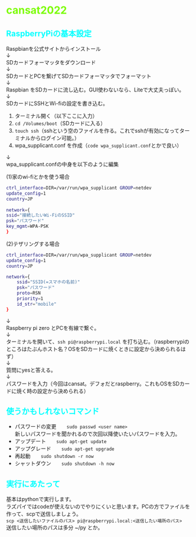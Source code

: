 # <span style="color : #7cfc00"> cansat2022 </span>

## <span style="color : #00ffff"> RaspberryPiの基本設定 </span>

Raspbianを公式サイトからインストール  
↓  
SDカードフォーマッタをダウンロード  
↓  
SDカードとPCを繋げてSDカードフォーマッタでフォーマット  
↓  
Raspbian をSDカードに流し込む。GUI使わないなら、Liteで大丈夫っぽい。  
↓  
SDカードにSSHとWi-fiの設定を書き込む。
1. ターミナル開く（以下ここに入力）
2. `cd /Volumes/boot`（SDカードに入る）
3. `touch ssh`（sshという空のファイルを作る。これでsshが有効になってターミナルからログイン可能。）  
4. wpa_supplicant.conf を作成（`code wpa_supplicant.conf`とかで良い）  

↓  
wpa_supplicant.confの中身を以下のように編集

(1)家のwi-fiとかを使う場合  
```bash
ctrl_interface=DIR=/var/run/wpa_supplicant GROUP=netdev
update_config=1
country=JP
  
network={
ssid="接続したいWi-FiのSSID"
psk="パスワード"
key_mgmt=WPA-PSK
}
```   

(2)テザリングする場合  
```bash
ctrl_interface=DIR=/var/run/wpa_supplicant GROUP=netdev
update_config=1
country=JP

network={
	ssid="SSID(=スマホの名前)"
	psk="パスワード"
	proto=RSN
	priority=1
	id_str="mobile"
}
```
↓  
Raspberry pi zero とPCを有線で繋ぐ。  
↓  
ターミナルを開いて、`ssh pi@raspberrypi.local` を打ち込む。（raspberrypiのところはたぶんホスト名？OSをSDカードに焼くときに設定から決められるはず）  
↓  
質問にyesと答える。  
↓  
パスワードを入力（今回はcansat。デフォだとraspberry。これもOSをSDカードに焼く時の設定から決められる）  


## <span style="color : #00ffff"> 使うかもしれないコマンド </span>

* パスワードの変更　　`sudo passwd <user name>`  
新しいパスワードを聞かれるので次回以降使いたいパスワードを入力。  
* アップデート　　`sudo apt-get update`  
* アップグレード　　`sudo apt-get upgrade`  
* 再起動　　`sudo shutdown -r now`  
* シャットダウン　　`sudo shutdown -h now`  

## <span style="color : #00ffff"> 実行にあたって </span>

基本はpythonで実行します。  
ラズパイではcodeが使えないのでやりにくいと思います。PCの方でファイルを作って、scpで送信しましょう。  
`scp <送信したいファイルのパス> pi@raspberrypi.local:<送信したい場所のパス>`  
送信したい場所のパスは多分 ~/py とか。
